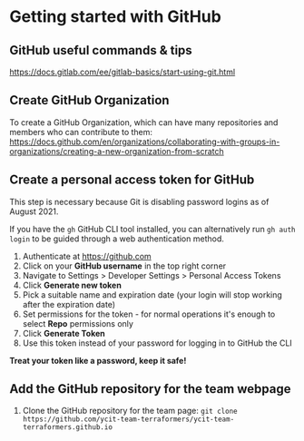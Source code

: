 # Getting started with GitHub

## GitHub useful commands & tips
https://docs.gitlab.com/ee/gitlab-basics/start-using-git.html

## Create GitHub Organization
To create a GitHub Organization, which can have many repositories and members who can contribute to them: https://docs.github.com/en/organizations/collaborating-with-groups-in-organizations/creating-a-new-organization-from-scratch

## Create a personal access token for GitHub
This step is necessary because Git is disabling password logins as of August 2021.
 
If you have the `gh` GitHub CLI tool installed, you can alternatively run `gh auth login` to be guided through a web authentication method.
 
1. Authenticate at https://github.com
2. Click on your **GitHub username** in the top right corner
3. Navigate to Settings > Developer Settings > Personal Access Tokens
4. Click **Generate new token**
5. Pick a suitable name and expiration date (your login will stop working after the expiration date)
6. Set permissions for the token - for normal operations it's enough to select **Repo** permissions only
7. Click **Generate Token**
8. Use this token instead of your password for logging in to GitHub the CLI

**Treat your token like a password, keep it safe!**

## Add the GitHub repository for the team webpage
1. Clone the GitHub repository for the team page:
    `git clone https://github.com/ycit-team-terraformers/ycit-team-terraformers.github.io`
